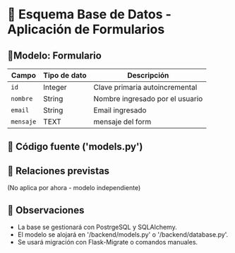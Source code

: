 # 📐 Esquema Base de Datos - Aplicación de Formularios

## 🧬Modelo: Formulario

| Campo         | Tipo de dato | Descripción                        |
|---------------|--------------|------------------------------------|
| `id`          | Integer       | Clave primaria autoincremental     |
| `nombre`      | String        | Nombre ingresado por el usuario    |
| `email`       | String        | Email ingresado                    |
| `mensaje`     | TEXT          | mensaje del form        |

## 🔗 Código fuente ('models.py')


## 🔁 Relaciones previstas

(No aplica por ahora - modelo independiente)

## 📌 Observaciones

- La base se gestionará con PostrgeSQL y SQLAlchemy.
- El modelo se alojará en '/backend/models.py' o '/backend/database.py'.
- Se usará migración con Flask-Migrate o comandos manuales.